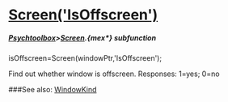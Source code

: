 # [Screen('IsOffscreen')](Screen-IsOffscreen) 
##### [Psychtoolbox](Psychtoolbox)>[Screen](Screen).{mex*} subfunction

isOffscreen=Screen(windowPtr,'IsOffscreen');

Find out whether window is offscreen.  Responses: 1=yes; 0=no  


###See also:
[WindowKind](Screen-WindowKind)
